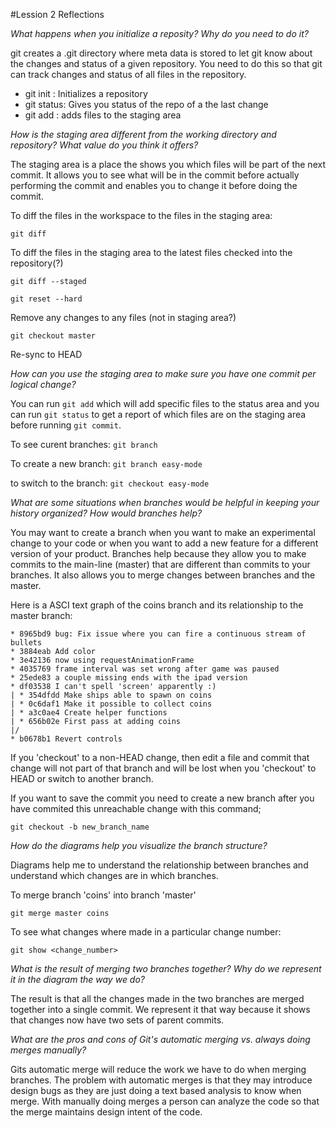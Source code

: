 #Lession 2 Reflections


_What happens when you initialize a reposity? Why do you need to do it?_

git creates a .git directory where meta data is stored to let git know about the changes
and status of a given repository. You need to do this so that git can track changes and
status of all files in the repository.

* git init : Initializes a repository
* git status: Gives you status of the repo  of a the last change
* git add : adds files to the staging area

_How is the staging area different from the working directory and repository? What value
do you think it offers?_

The staging area is a place the shows you which files will be part of the next commit. It
allows you to see what will be in the commit before actually performing the commit and enables
you to change it before doing the commit.


To diff the files in the workspace to the files in the staging area:

`git diff`

To diff the files in the staging area to the latest files checked into the repository(?)

`git diff --staged`

`git reset --hard`

Remove any changes to any files (not in staging area?)


`git checkout master`

Re-sync to HEAD

_How can you use the staging area to make sure you have one commit per logical change?_

You can run `git add` which will add specific files to the status area and you can run
`git status` to get a report of which files are on the staging area before running 
`git commit`.

To see curent branches: `git branch`

To create a new branch: `git branch easy-mode`

to switch to the branch: `git checkout easy-mode`

_What are some situations when branches would be helpful in keeping your history
organized?  How would branches help?_

You may want to create a branch when you want to make an experimental change to your code
or when you want to add a new feature for a different version of your product. Branches
help because they allow you to make commits to the main-line (master) that are different
than commits to your branches. It also allows you to merge changes between branches and 
the master.


Here is a ASCI text graph of the coins branch and its relationship to the master branch:

	* 8965bd9 bug: Fix issue where you can fire a continuous stream of bullets
	* 3884eab Add color
	* 3e42136 now using requestAnimationFrame
	* 4035769 frame interval was set wrong after game was paused
	* 25ede83 a couple missing ends with the ipad version
	* df03538 I can't spell 'screen' apparently :)
	| * 354dfdd Make ships able to spawn on coins
	| * 0c6daf1 Make it possible to collect coins
	| * a3c0ae4 Create helper functions
	| * 656b02e First pass at adding coins
	|/  
	* b0678b1 Revert controls
	
If you 'checkout' to a non-HEAD change, then edit a file and commit that change will not 
part of that branch and will be lost when you 'checkout' to HEAD or switch to another branch.

If you want to save the commit you need to create a new branch after you have commited this
unreachable change with this command;

`git checkout -b new_branch_name`

_How do the diagrams help you visualize the branch structure?_

Diagrams help me to understand the relationship between branches and understand which
changes are in which branches.

To merge branch 'coins' into branch 'master'

`git merge master coins`

To see what changes where made in a particular change number:

`git show <change_number>`

_What is the result of merging two branches together? Why do we represent it in the
diagram the way we do?_

The result is that all the changes made in the two branches are merged together into a 
single commit. We represent it that way because it shows that changes now have two sets of
parent commits.

_What are the pros and cons of Git's automatic merging vs. always doing merges manually?_

Gits automatic merge will reduce the work we have to do when merging branches. The problem
with automatic merges is that they may introduce design bugs as they are just doing a text
based analysis to know when merge. With manually doing merges a person can analyze the code
so that the merge maintains design intent of the code.
